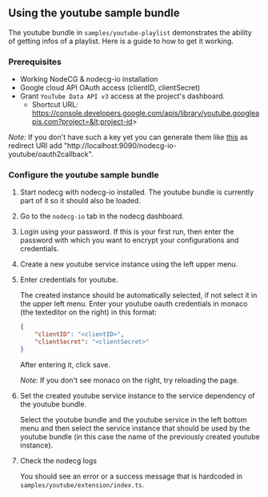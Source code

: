 ## Using the youtube sample bundle

The youtube bundle in `samples/youtube-playlist` demonstrates the ability of getting infos of a playlist. Here is a guide to how to get it working.

### Prerequisites

-   Working NodeCG & nodecg-io installation
-   Google cloud API OAuth access (clientID, clientSecret)
-   Grant `YouTube Data API v3` access at the project's dashboard.
    -   Shortcut URL: https://console.developers.google.com/apis/library/youtube.googleapis.com?project=&lt;project-id&gt;

_Note:_ If you don't have such a key yet you can generate them like [this](https://developers.google.com/identity/protocols/oauth2/web-server#creatingcred) as redirect URI add "http://localhost:9090/nodecg-io-youtube/oauth2callback".

### Configure the youtube sample bundle

1. Start nodecg with nodecg-io installed. The youtube bundle is currently part of it so it should also be loaded.

2. Go to the `nodecg-io` tab in the nodecg dashboard.

3. Login using your password. If this is your first run, then enter the password with which you want to encrypt your configurations and credentials.

4. Create a new youtube service instance using the left upper menu.

5. Enter credentials for youtube.

    The created instance should be automatically selected, if not select it in the upper left menu. Enter your youtube oauth credentials in monaco (the texteditor on the right) in this format:

    ```json
    {
        "clientID": "<clientID>",
        "clientSecret": "<clientSecret>"
    }
    ```

    After entering it, click save.

    _Note:_ If you don't see monaco on the right, try reloading the page.

6. Set the created youtube service instance to the service dependency of the youtube bundle.

    Select the youtube bundle and the youtube service in the left bottom menu and then select the service instance that should be used by the youtube bundle (in this case the name of the previously created youtube instance).

7. Check the nodecg logs

    You should see an error or a success message that is hardcoded in `samples/youtube/extension/index.ts`.
